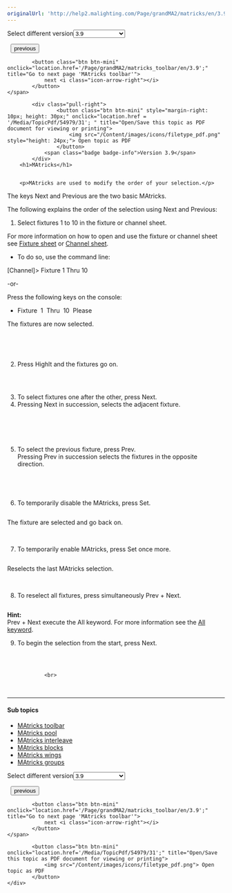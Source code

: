 ```yaml
---
originalUrl: 'http://help2.malighting.com/Page/grandMA2/matricks/en/3.9'
---
```


<div class="topic-navigation">

<div class="pull-right">
	<span class="pull-left">


<div class="pull-left">
<form action="/Topic/SetCurrentVersionNumber" class="form-inline" id="frmTagSelector" method="post">	<span class="form-mini">
		<div class="input-prepend"><span class="add-on">Select different version</span><select autocomplete="off" id="versionNumberId" name="versionNumberId" onchange="$(this).closest('#frmTagSelector').submit();" style="width: 120px;"><option value="">- latest -</option>
<option value="6">3.3</option>
<option value="14">3.4</option>
<option value="18">3.5</option>
<option value="21">3.6</option>
<option value="23">3.7</option>
<option value="27">3.8</option>
<option selected="selected" value="31">3.9</option>
</select></div>
		<input data-val="true" data-val-number="The field Int32 must be a number." data-val-required="The Int32 field is required." id="ProductId" name="ProductId" type="hidden" value="11">
		<input id="CurrentGuid" name="CurrentGuid" type="hidden" value="19c71516-15cb-4c63-9623-c20bd095d79b">
	</span>
</form></div>&nbsp;	</span>
	<span class="pull-right" style="white-space: nowrap;">
			<button class="btn btn-mini" onclick="location.href='/Page/grandMA2/wfm_apply_to_exec_seq/en/3.9'; " title="Go to previous page 'Apply worlds or filters to executors and sequences'">
				<i class="icon-arrow-left"></i> previous
			</button>

			<button class="btn btn-mini" onclick="location.href='/Page/grandMA2/matricks_toolbar/en/3.9';" title="Go to next page 'MAtricks toolbar'">
				next <i class="icon-arrow-right"></i> 
			</button>
	</span>
</div>
<div class="clear-fix" style="margin-bottom: 10px"></div>
</div>

		
			<div class="pull-right">
					<button class="btn btn-mini" style="margin-right: 10px; height: 30px;" onclick="location.href = '/Media/TopicPdf/54979/31'; " title="Open/Save this topic as PDF document for viewing or printing">
						<img src="/Content/images/icons/filetype_pdf.png" style="height: 24px;"> Open topic as PDF
					</button>
				<span class="badge badge-info">Version 3.9</span>
			</div>
		<h1>MAtricks</h1>


		<p>MAtricks are used to modify the order of your selection.</p>

<p>The keys <span class="hardkey">Next</span> and <span class="hardkey">Previous</span> are the two basic MAtricks. &nbsp;</p>

<p>The following explains the order of the selection using <span class="hardkey">Next</span> and <span class="hardkey">Previous</span>:</p>

<ol>
	<li><a id="select_fixtures_matricks" name="select_fixtures_matricks"></a>Select fixtures 1 to 10 in the fixture or channel sheet.</li>
</ol>

<p>For more information on how to open and use the fixture or channel sheet see <a href="/Topic/b8cdf17f-2033-4fc0-a890-5640903a26c1">Fixture sheet</a>&nbsp;or <a href="/Topic/b8a86002-14c2-4a56-ae9c-4a7b1a161a92">Channel sheet</a>. &nbsp;&nbsp;</p>

<ul>
	<li>To do so, use the command line:</li>
</ul>

<div class="cl_input">[Channel]&gt; Fixture 1 Thru 10</div>

<p>-or-</p>

<p>Press the following keys on the console:</p>

<ul>
	<li><span class="hardkey">Fixture</span>&nbsp;&nbsp;<span class="hardkey">1</span>&nbsp;&nbsp;<span class="hardkey">Thru</span>&nbsp;&nbsp;<span class="hardkey">10</span>&nbsp;&nbsp;<span class="hardkey">Please</span></li>
</ul>

<p>The fixtures are now selected.&nbsp;</p>

<p><img alt="" src="/Media/Image/img_bulb_off_v3-3.png"><img alt="" src="/Media/Image/img_bulb_off_v3-3.png"><img alt="" src="/Media/Image/img_bulb_off_v3-3.png"><img alt="" src="/Media/Image/img_bulb_off_v3-3.png"><img alt="" src="/Media/Image/img_bulb_off_v3-3.png"><img alt="" src="/Media/Image/img_bulb_off_v3-3.png">​<img alt="" src="/Media/Image/img_bulb_off_v3-3.png">​​​<img alt="" src="/Media/Image/img_bulb_off_v3-3.png"><img alt="" src="/Media/Image/img_bulb_off_v3-3.png"><img alt="" src="/Media/Image/img_bulb_off_v3-3.png"></p>

<p>&nbsp;</p>

<ol start="2">
	<li>Press <span class="hardkey">Highlt</span> and the fixtures go on.&nbsp;</li>
</ol>

<p><img alt="" src="/Media/Image/img_bulb_on_v3-3.png"><img alt="" src="/Media/Image/img_bulb_on_v3-3.png"><img alt="" src="/Media/Image/img_bulb_on_v3-3.png"><img alt="" src="/Media/Image/img_bulb_on_v3-3.png"><img alt="" src="/Media/Image/img_bulb_on_v3-3.png"><img alt="" src="/Media/Image/img_bulb_on_v3-3.png"><img alt="" src="/Media/Image/img_bulb_on_v3-3.png"><img alt="" src="/Media/Image/img_bulb_on_v3-3.png"><img alt="" src="/Media/Image/img_bulb_on_v3-3.png"><img alt="" src="/Media/Image/img_bulb_on_v3-3.png"></p>

<p>&nbsp;</p>

<ol start="3">
	<li>To select fixtures one after the other, press <span class="hardkey">Next</span>.</li>
	<li>Pressing <span class="hardkey">Next</span> in succession, selects the adjacent fixture.&nbsp;</li>
</ol>

<p><img alt="" src="/Media/Image/img_bulb_on_v3-3.png"><img alt="" src="/Media/Image/img_bulb_off_v3-3.png"><img alt="" src="/Media/Image/img_bulb_off_v3-3.png"><img alt="" src="/Media/Image/img_bulb_off_v3-3.png"><img alt="" src="/Media/Image/img_bulb_off_v3-3.png"><img alt="" src="/Media/Image/img_bulb_off_v3-3.png"><img alt="" src="/Media/Image/img_bulb_off_v3-3.png"><img alt="" src="/Media/Image/img_bulb_off_v3-3.png"><img alt="" src="/Media/Image/img_bulb_off_v3-3.png"><img alt="" src="/Media/Image/img_bulb_off_v3-3.png"></p>

<p><img alt="" src="/Media/Image/img_bulb_off_v3-3.png"><img alt="" src="/Media/Image/img_bulb_on_v3-3.png"><img alt="" src="/Media/Image/img_bulb_off_v3-3.png"><img alt="" src="/Media/Image/img_bulb_off_v3-3.png"><img alt="" src="/Media/Image/img_bulb_off_v3-3.png"><img alt="" src="/Media/Image/img_bulb_off_v3-3.png"><img alt="" src="/Media/Image/img_bulb_off_v3-3.png"><img alt="" src="/Media/Image/img_bulb_off_v3-3.png"><img alt="" src="/Media/Image/img_bulb_off_v3-3.png"><img alt="" src="/Media/Image/img_bulb_off_v3-3.png"></p>

<p><img alt="" src="/Media/Image/img_bulb_off_v3-3.png"><img alt="" src="/Media/Image/img_bulb_off_v3-3.png"><img alt="" src="/Media/Image/img_bulb_on_v3-3.png"><img alt="" src="/Media/Image/img_bulb_off_v3-3.png"><img alt="" src="/Media/Image/img_bulb_off_v3-3.png"><img alt="" src="/Media/Image/img_bulb_off_v3-3.png"><img alt="" src="/Media/Image/img_bulb_off_v3-3.png"><img alt="" src="/Media/Image/img_bulb_off_v3-3.png"><img alt="" src="/Media/Image/img_bulb_off_v3-3.png"><img alt="" src="/Media/Image/img_bulb_off_v3-3.png"></p>

<p>&nbsp;</p>

<ol start="5">
	<li>To select the previous fixture, press <span class="hardkey">Prev</span>.<br>
	Pressing <span class="hardkey">Prev</span> in succession selects the fixtures in the opposite direction.&nbsp;</li>
</ol>

<p><img alt="" src="/Media/Image/img_bulb_off_v3-3.png"><img alt="" src="/Media/Image/img_bulb_on_v3-3.png"><img alt="" src="/Media/Image/img_bulb_off_v3-3.png"><img alt="" src="/Media/Image/img_bulb_off_v3-3.png"><img alt="" src="/Media/Image/img_bulb_off_v3-3.png"><img alt="" src="/Media/Image/img_bulb_off_v3-3.png"><img alt="" src="/Media/Image/img_bulb_off_v3-3.png"><img alt="" src="/Media/Image/img_bulb_off_v3-3.png"><img alt="" src="/Media/Image/img_bulb_off_v3-3.png"><img alt="" src="/Media/Image/img_bulb_off_v3-3.png"></p>

<p><img alt="" src="/Media/Image/img_bulb_on_v3-3.png"><img alt="" src="/Media/Image/img_bulb_off_v3-3.png"><img alt="" src="/Media/Image/img_bulb_off_v3-3.png"><img alt="" src="/Media/Image/img_bulb_off_v3-3.png"><img alt="" src="/Media/Image/img_bulb_off_v3-3.png"><img alt="" src="/Media/Image/img_bulb_off_v3-3.png"><img alt="" src="/Media/Image/img_bulb_off_v3-3.png"><img alt="" src="/Media/Image/img_bulb_off_v3-3.png"><img alt="" src="/Media/Image/img_bulb_off_v3-3.png"><img alt="" src="/Media/Image/img_bulb_off_v3-3.png"></p>

<p>&nbsp;</p>

<ol start="6">
	<li>To temporarily disable the MAtricks, press <span class="hardkey">Set</span>.</li>
</ol>

<p><img alt="" src="/Media/Image/img_bulb_on_v3-3.png"><img alt="" src="/Media/Image/img_bulb_on_v3-3.png"><img alt="" src="/Media/Image/img_bulb_on_v3-3.png"><img alt="" src="/Media/Image/img_bulb_on_v3-3.png"><img alt="" src="/Media/Image/img_bulb_on_v3-3.png"><img alt="" src="/Media/Image/img_bulb_on_v3-3.png"><img alt="" src="/Media/Image/img_bulb_on_v3-3.png"><img alt="" src="/Media/Image/img_bulb_on_v3-3.png"><img alt="" src="/Media/Image/img_bulb_on_v3-3.png"><img alt="" src="/Media/Image/img_bulb_on_v3-3.png"></p>

<p>The fixture are selected and go back on.</p>

<p>&nbsp;</p>

<ol start="7">
	<li>To temporarily enable MAtricks, press <span class="hardkey">Set</span> once more.&nbsp;</li>
</ol>

<p><img alt="" src="/Media/Image/img_bulb_on_v3-3.png"><img alt="" src="/Media/Image/img_bulb_off_v3-3.png"><img alt="" src="/Media/Image/img_bulb_off_v3-3.png"><img alt="" src="/Media/Image/img_bulb_off_v3-3.png"><img alt="" src="/Media/Image/img_bulb_off_v3-3.png"><img alt="" src="/Media/Image/img_bulb_off_v3-3.png"><img alt="" src="/Media/Image/img_bulb_off_v3-3.png"><img alt="" src="/Media/Image/img_bulb_off_v3-3.png"><img alt="" src="/Media/Image/img_bulb_off_v3-3.png"><img alt="" src="/Media/Image/img_bulb_off_v3-3.png"></p>

<p>Reselects the last MAtricks selection.&nbsp;</p>

<p>&nbsp;</p>

<ol start="8">
	<li>To reselect all fixtures, press simultaneously <span class="hardkey">Prev</span> + <span class="hardkey">Next</span>.&nbsp;</li>
</ol>

<p><img alt="" src="/Media/Image/img_bulb_on_v3-3.png"><img alt="" src="/Media/Image/img_bulb_on_v3-3.png"><img alt="" src="/Media/Image/img_bulb_on_v3-3.png"><img alt="" src="/Media/Image/img_bulb_on_v3-3.png"><img alt="" src="/Media/Image/img_bulb_on_v3-3.png"><img alt="" src="/Media/Image/img_bulb_on_v3-3.png"><img alt="" src="/Media/Image/img_bulb_on_v3-3.png"><img alt="" src="/Media/Image/img_bulb_on_v3-3.png"><img alt="" src="/Media/Image/img_bulb_on_v3-3.png"><img alt="" src="/Media/Image/img_bulb_on_v3-3.png"></p>

<div class="tip"><strong>Hint:</strong><br>
<span class="hardkey">Prev</span>&nbsp;+ <span class="hardkey">Next</span> execute the All keyword. For more information see the <a href="/Topic/cf0ecd2d-acb6-4020-a970-87c8ba68d05d">All keyword</a>.&nbsp;</div>

<ol start="9">
	<li>To begin the selection from the start, press <span class="hardkey">Next</span>.&nbsp;</li>
</ol>

<p><img alt="" src="/Media/Image/img_bulb_on_v3-3.png"><img alt="" src="/Media/Image/img_bulb_off_v3-3.png"><img alt="" src="/Media/Image/img_bulb_off_v3-3.png"><img alt="" src="/Media/Image/img_bulb_off_v3-3.png"><img alt="" src="/Media/Image/img_bulb_off_v3-3.png"><img alt="" src="/Media/Image/img_bulb_off_v3-3.png"><img alt="" src="/Media/Image/img_bulb_off_v3-3.png"><img alt="" src="/Media/Image/img_bulb_off_v3-3.png"><img alt="" src="/Media/Image/img_bulb_off_v3-3.png"><img alt="" src="/Media/Image/img_bulb_off_v3-3.png"></p>

<p>&nbsp;</p>


				<br>
<div class="topic-navigation">
	<br>
	<hr>
	<h4>Sub topics</h4>
	<ul>
				<li><a href="/Page/grandMA2/matricks_toolbar/en/3.9">MAtricks toolbar</a></li>
				<li><a href="/Page/grandMA2/matricks_pool/en/3.9">MAtricks pool</a></li>
				<li><a href="/Page/grandMA2/matricks_interleave/en/3.9">MAtricks interleave</a></li>
				<li><a href="/Page/grandMA2/matricks_blocks/en/3.9">MAtricks blocks</a></li>
				<li><a href="/Page/grandMA2/matricks_wings/en/3.9">MAtricks wings</a></li>
				<li><a href="/Page/grandMA2/matricks_groups/en/3.9">MAtricks groups</a></li>
	</ul>

<div class="pull-right">
	<span class="pull-left">


<div class="pull-left">
<form action="/Topic/SetCurrentVersionNumber" class="form-inline" id="frmTagSelector" method="post">	<span class="form-mini">
		<div class="input-prepend"><span class="add-on">Select different version</span><select autocomplete="off" id="versionNumberId" name="versionNumberId" onchange="$(this).closest('#frmTagSelector').submit();" style="width: 120px;"><option value="">- latest -</option>
<option value="6">3.3</option>
<option value="14">3.4</option>
<option value="18">3.5</option>
<option value="21">3.6</option>
<option value="23">3.7</option>
<option value="27">3.8</option>
<option selected="selected" value="31">3.9</option>
</select></div>
		<input data-val="true" data-val-number="The field Int32 must be a number." data-val-required="The Int32 field is required." id="ProductId" name="ProductId" type="hidden" value="11">
		<input id="CurrentGuid" name="CurrentGuid" type="hidden" value="19c71516-15cb-4c63-9623-c20bd095d79b">
	</span>
</form></div>&nbsp;	</span>
	<span class="pull-right" style="white-space: nowrap;">
			<button class="btn btn-mini" onclick="location.href='/Page/grandMA2/wfm_apply_to_exec_seq/en/3.9'; " title="Go to previous page 'Apply worlds or filters to executors and sequences'">
				<i class="icon-arrow-left"></i> previous
			</button>

			<button class="btn btn-mini" onclick="location.href='/Page/grandMA2/matricks_toolbar/en/3.9';" title="Go to next page 'MAtricks toolbar'">
				next <i class="icon-arrow-right"></i> 
			</button>
	</span>
</div>
	<div class="clear-fix"></div>
	<div class="pull-right">
	
			<button class="btn btn-mini" onclick="location.href='/Media/TopicPdf/54979/31';" title="Open/Save this topic as PDF document for viewing or printing">
				<img src="/Content/images/icons/filetype_pdf.png"> Open topic as PDF
			</button>
	</div>
<div class="clear-fix" style="margin-bottom: 10px"></div>
</div>

	
